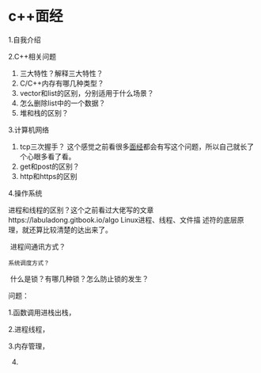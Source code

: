 # c++面经

1.自我介绍

2.C++相关问题

1. 三大特性？解释三大特性？
2. C/C++内存有哪几种类型？
3. vector和list的区别，分别适用于什么场景？
4. 怎么删除list中的一个数据？
5. 堆和栈的区别？

3.计算机网络

1. tcp三次握手？ 这个感觉之前看很多[面经](https://www.nowcoder.com/jump/super-jump/word?word=面经)都会有写这个问题，所以自己就长了个心眼多看了看。
2. get和post的区别？
3. http和https的区别

4.操作系统

​	进程和线程的区别？这个之前看过大佬写的文章https://labuladong.gitbook.io/algo Linux进程、线程、文件描	述符的底层原理，就还算比较清楚的达出来了。 

​	 进程间通讯方式？ 

 	系统调度方式？ 

​	 什么是锁？有哪几种锁？怎么防止锁的发生？



问题：

1.函数调用进栈出栈，

2.进程线程，

3.内存管理，

4.





